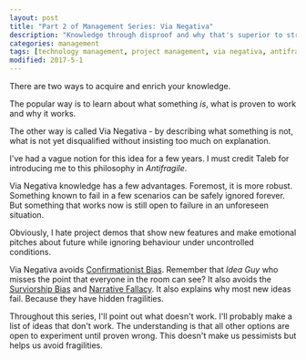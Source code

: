 ```yaml
---
layout: post
title: "Part 2 of Management Series: Via Negativa"
description: "Knowledge through disproof and why that's superior to straight theory"
categories: management
tags: [technology management, project management, via negativa, antifragile]
modified: 2017-5-1
---
```

There are two ways to acquire and enrich your knowledge.

The popular way is to learn about what something _is_, what is proven to work and why it works.

The other way is called Via Negativa - by describing what something is not,  what is not yet disqualified without insisting too much on explanation.

I've had a vague notion for this idea for a few years. I must credit Taleb for introducing me to this philosophy in _Antifragile_.

Via Negativa knowledge has a few advantages. Foremost, it is more robust. Something known to fail in a few scenarios can be safely ignored forever. But something that works now is still open to failure in an unforeseen situation.

Obviously, I hate project demos that show new features and make emotional pitches about future while ignoring behaviour under uncontrolled conditions.

Via Negativa avoids [Confirmationist Bias](https://en.wikipedia.org/wiki/Confirmation_bias). Remember that _Idea Guy_ who misses the point that everyone in the room can see? It also avoids the [Surviorship Bias](https://en.wikipedia.org/wiki/Survivorship_bias) and [Narrative Fallacy](https://wiki.lesswrong.com/wiki/Narrative_fallacy). It also explains why most new ideas fail. Because they have hidden fragilities.

Throughout this series, I'll point out what doesn't work. I'll probably make a list of ideas that don't work. The understanding is that all other options are open to experiment until proven wrong. This doesn't make us pessimists but helps us avoid fragilities.
